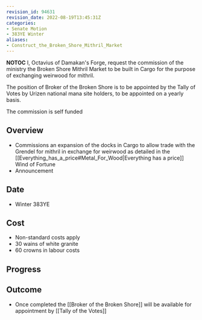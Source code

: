 ```yaml
---
revision_id: 94631
revision_date: 2022-08-19T13:45:31Z
categories:
- Senate Motion
- 383YE Winter
aliases:
- Construct_the_Broken_Shore_Mithril_Market
---
```



__NOTOC__
I, Octavius of Damakan's Forge, request the commission of the ministry the Broken Shore Mithril Market to be built in Cargo for the purpose of exchanging weirwood for mithril.

The position of Broker of the Broken Shore is to be appointed by the Tally of Votes by Urizen national mana site holders, to be appointed on a yearly basis.

The commission is self funded

## Overview
* Commissions an expansion of the docks in Cargo to allow trade with the Grendel for mithril in exchange for weirwood as detailed in the [[Everything_has_a_price#Metal_For_Wood|Everything has a price]] Wind of Fortune
* Announcement

## Date
* Winter 383YE

## Cost
* Non-standard costs apply
* 30 wains of white granite
* 60 crowns in labour costs
## Progress

## Outcome
* Once completed the [[Broker of the Broken Shore]] will be available for appointment by [[Tally of the Votes]]